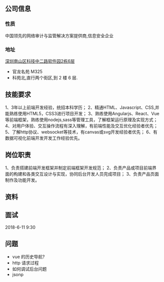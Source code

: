 ## 公司信息
### 性质
中国领先的网络审计与监管解决方案提供商,信息安全企业


### 地址
[深圳南山区科技中二路软件园2栋6层](http://map.baidu.com/?newmap=1&shareurl=1&l=14.062623055384277&tn=B_NORMAL_MAP&hb=B_SATELLITE_STREET&c=12678892,2562830&i=0,1,1&s=bt%26bttp%3D0%26c%3D340%26sy%3D5%26en%3D1%24%24%24%2412684889.16%2C2560132.07%24%24%E9%AB%98%E6%96%B0%E6%8A%80%E6%9C%AF%E4%BA%A7%E4%B8%9A%E5%9B%AD%E5%8C%BAw2-a%E5%BA%A7101%E5%AE%A4%24%24%24%24%24%24%26sn%3D1%24%24325ea2626e91fb3ff942b2b3%24%2412685171.78%2C2565970.17%24%24%E5%87%AF%E8%BE%BE%E5%B0%94%E9%9B%86%E5%9B%A2-%E4%B8%AD%E5%BF%83%E5%A4%A7%E5%8E%A6%24%24%24%24%24%24%26sq%3D%E9%AB%98%E6%96%B0%E6%8A%80%E6%9C%AF%E4%BA%A7%E4%B8%9A%E5%9B%AD%E5%8C%BAw2-a%E5%BA%A7101%E5%AE%A4%26eq%3D%E5%87%AF%E8%BE%BE%E5%B0%94%E9%9B%86%E5%9B%A2-%E4%B8%AD%E5%BF%83%E5%A4%A7%E5%8E%A6%26exptype%3Ddep%26exptime%3D2018-05-24%2023%3A00%26version%3D5)
* 官龙名苑 M325
* 科苑北,直行两个街区,到 2 楼 6 层.


## 技能要求
1、3年以上前端开发经验，统招本科学历；
2、精通HTML、Javascript、CSS,并能熟练使用HTML5，CSS3进行项目开发；
3、熟练使用Angularjs、React、Vue等前端框架，熟练使用nodejs,sass等管理工具，了解框架运行原理及实现方式；
4、对用户体验、交互操作流程有深入理解，有前端性能及交互优化经验者优先；
5、了解http协议、websocket等技术，有canvas或svg开发经验者优先；
6、有数据可视化前端开发开发工作经验优先。

## 岗位职责
1、负责搭建前端开发框架并制定前端框架开发规范；
2、负责产品或项目前端界面的构建和各类交互设计与实现，协同后台开发人员完成项目；
3、负责产品页面制作及功能开发。

## 资料


## 面试
2018-6-11 9:30

## 问题
* vue 的历史导航?
* http 请求过程
* 如何调试后台问题
* jsonp


